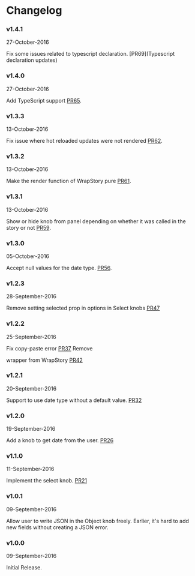 # Changelog

### v1.4.1
27-October-2016

Fix some issues related to typescript declaration. [PR69](Typescript declaration updates)

### v1.4.0
27-October-2016

Add TypeScript support [PR65](https://github.com/kadirahq/storybook-addon-knobs/pull/65).

### v1.3.3
13-October-2016

Fix issue where hot reloaded updates were not rendered [PR62](https://github.com/kadirahq/storybook-addon-knobs/pull/62).

### v1.3.2
13-October-2016

Make the render function of WrapStory pure [PR61](https://github.com/kadirahq/storybook-addon-knobs/pull/61).

### v1.3.1
13-October-2016

Show or hide knob from panel depending on whether it was called in the story or not [PR59](https://github.com/kadirahq/storybook-addon-knobs/pull/59).

### v1.3.0
05-October-2016

Accept null values for the date type. [PR56](https://github.com/kadirahq/storybook-addon-knobs/pull/56).

### v1.2.3
28-September-2016

Remove setting selected prop in options in Select knobs [PR47](https://github.com/kadirahq/storybook-addon-knobs/pull/47)

### v1.2.2
25-September-2016

Fix copy-paste error [PR37](https://github.com/kadirahq/storybook-addon-knobs/pull/37)
Remove <div> wrapper from WrapStory [PR42](https://github.com/kadirahq/storybook-addon-knobs/pull/42)

### v1.2.1
20-September-2016

Support to use date type without a default value. [PR32](https://github.com/kadirahq/storybook-addon-knobs/pull/32)

### v1.2.0
19-September-2016

Add a knob to get date from the user. [PR26](https://github.com/kadirahq/storybook-addon-knobs/pull/26)

### v1.1.0
11-September-2016

Implement the select knob. [PR21](https://github.com/kadirahq/storybook-addon-knobs/pull/21)

### v1.0.1
09-September-2016

Allow user to write JSON in the Object knob freely.
Earlier, it's hard to add new fields without creating a JSON error.

### v1.0.0
09-September-2016

Initial Release.
